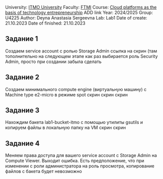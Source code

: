University: [ITMO University](https://itmo.ru/ru/)
Faculty: [FTMI](https://ftmi.itmo.ru)
Course: [Cloud platforms as the basis of technology entrepreneurship](https://) ADD link
Year: 2024/2025
Group: U4225
Author: Deyna Anastasia Sergeevna
Lab: Lab1
Date of create: 21.10.2023
Date of finished: 21.10.2023

## Задание 1
Cоздаем service account с ролью Storage Admin
ссылка на скрин
(там тополнительно на следующем этапе как раз выбирается роль Security Admin, просто при создании забыла сделать 

## Задание 2
Создаем минимального compute engine (виртуальную машину) с Machine type e2-micro в режиме spot
скрин 
скрин 
скрин 

## Задание 3
Нахождим бакета lab1-bucket-itmo с помощью утилиты gsutils и копируем файлы в локальную папку на VM
скрин 
скрин 

## Задание 4
Меняем права доступа для вашего service account с Storage Admin на Compute Viewer. Выходит ошибка. Есть предположение, что при изменении с роли администратора на роль просмотра, копирование файлов с бакета будет невозможно 
